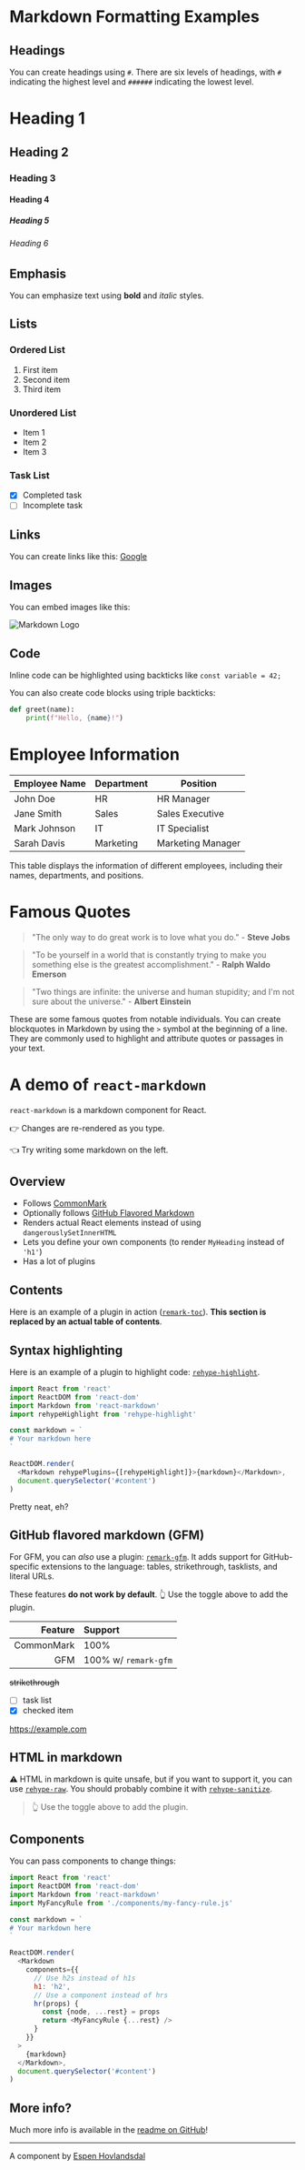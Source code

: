 # Markdown Formatting Examples

## Headings

You can create headings using `#`. There are six levels of headings, with `#` indicating the highest level and `######` indicating the lowest level.

# Heading 1
## Heading 2
### Heading 3
#### Heading 4
##### Heading 5
###### Heading 6

## Emphasis

You can emphasize text using **bold** and *italic* styles.

## Lists

### Ordered List

1. First item
2. Second item
3. Third item

### Unordered List

- Item 1
- Item 2
- Item 3

### Task List

- [x] Completed task
- [ ] Incomplete task

## Links

You can create links like this: [Google](https://www.google.com)

## Images

You can embed images like this:

![Markdown Logo](https://images.freeimages.com/image/previews/c07/wild-wolf-mandala-5689721.png)

## Code

Inline code can be highlighted using backticks like `const variable = 42;`

You can also create code blocks using triple backticks:

```python
def greet(name):
    print(f"Hello, {name}!")
```

# Employee Information

| Employee Name | Department | Position       |
| ------------- | ---------- | -------------- |
| John Doe      | HR         | HR Manager     |
| Jane Smith    | Sales      | Sales Executive|
| Mark Johnson  | IT         | IT Specialist  |
| Sarah Davis   | Marketing  | Marketing Manager|

This table displays the information of different employees, including their names, departments, and positions.

# Famous Quotes

> "The only way to do great work is to love what you do." - **Steve Jobs**

> "To be yourself in a world that is constantly trying to make you something else is the greatest accomplishment." - **Ralph Waldo Emerson**

> "Two things are infinite: the universe and human stupidity; and I'm not sure about the universe." - **Albert Einstein**

These are some famous quotes from notable individuals. You can create blockquotes in Markdown by using the `>` symbol at the beginning of a line. They are commonly used to highlight and attribute quotes or passages in your text.

# A demo of `react-markdown`

`react-markdown` is a markdown component for React.

👉 Changes are re-rendered as you type.

👈 Try writing some markdown on the left.

## Overview

* Follows [CommonMark](https://commonmark.org)
* Optionally follows [GitHub Flavored Markdown](https://github.github.com/gfm/)
* Renders actual React elements instead of using `dangerouslySetInnerHTML`
* Lets you define your own components (to render `MyHeading` instead of `'h1'`)
* Has a lot of plugins

## Contents

Here is an example of a plugin in action
([`remark-toc`](https://github.com/remarkjs/remark-toc)).
**This section is replaced by an actual table of contents**.

## Syntax highlighting

Here is an example of a plugin to highlight code:
[`rehype-highlight`](https://github.com/rehypejs/rehype-highlight).

```js
import React from 'react'
import ReactDOM from 'react-dom'
import Markdown from 'react-markdown'
import rehypeHighlight from 'rehype-highlight'

const markdown = `
# Your markdown here
`

ReactDOM.render(
  <Markdown rehypePlugins={[rehypeHighlight]}>{markdown}</Markdown>,
  document.querySelector('#content')
)
```

Pretty neat, eh?

## GitHub flavored markdown (GFM)

For GFM, you can *also* use a plugin:
[`remark-gfm`](https://github.com/remarkjs/react-markdown#use).
It adds support for GitHub-specific extensions to the language:
tables, strikethrough, tasklists, and literal URLs.

These features **do not work by default**.
👆 Use the toggle above to add the plugin.

| Feature    | Support              |
| ---------: | :------------------- |
| CommonMark | 100%                 |
| GFM        | 100% w/ `remark-gfm` |

~~strikethrough~~

* [ ] task list
* [x] checked item

https://example.com

## HTML in markdown

⚠️ HTML in markdown is quite unsafe, but if you want to support it, you can
use [`rehype-raw`](https://github.com/rehypejs/rehype-raw).
You should probably combine it with
[`rehype-sanitize`](https://github.com/rehypejs/rehype-sanitize).

<blockquote>
  👆 Use the toggle above to add the plugin.
</blockquote>

## Components

You can pass components to change things:

```js
import React from 'react'
import ReactDOM from 'react-dom'
import Markdown from 'react-markdown'
import MyFancyRule from './components/my-fancy-rule.js'

const markdown = `
# Your markdown here
`

ReactDOM.render(
  <Markdown
    components={{
      // Use h2s instead of h1s
      h1: 'h2',
      // Use a component instead of hrs
      hr(props) {
        const {node, ...rest} = props
        return <MyFancyRule {...rest} />
      }
    }}
  >
    {markdown}
  </Markdown>,
  document.querySelector('#content')
)
```

## More info?

Much more info is available in the
[readme on GitHub](https://github.com/remarkjs/react-markdown)!

***

A component by [Espen Hovlandsdal](https://espen.codes/)
